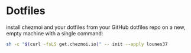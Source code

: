 # Dotfiles

install chezmoi and your dotfiles from your GitHub dotfiles repo on a new, empty machine with a single command:

```sh
sh -c "$(curl -fsLS get.chezmoi.io)" -- init --apply lounes37
```
